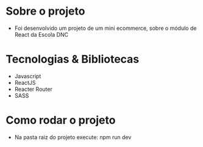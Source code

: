 # Sobre o projeto
- Foi desenvolvido um projeto de um mini ecommerce, sobre o módulo de React da Escola DNC

# Tecnologias & Bibliotecas
- Javascript
- ReactJS
- Reacter Router
- SASS

# Como rodar o projeto 
- Na pasta raiz do projeto execute: npm run dev
